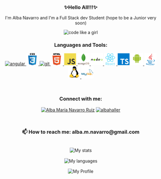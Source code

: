 <h3 align="center">✨Hello All!!!✨</h3>
<p align="center">I'm Alba Navarro and I'm a Full Stack dev Student (hope to be a Junior very soon)</p>
 
 <div align="center">
<img src="https://res.cloudinary.com/dua6dm8ik/image/upload/v1644164480/code_umgfjd.jpg" alt="code like a girl">
</div>

<h3 align="center">Languages and Tools:</h3>
<p align="center"> 
    <a href="https://angular.io" target="_blank"> <img src="https://angular.io/assets/images/logos/angular/angular.svg" alt="angular" width="40" height="40"/> </a>
    <a href="https://www.w3schools.com/css/" target="_blank"> <img src="https://raw.githubusercontent.com/devicons/devicon/master/icons/css3/css3-original-wordmark.svg" alt="css3" width="40" height="40"/> </a>  
    <a href="https://git-scm.com/" target="_blank"> <img src="https://www.vectorlogo.zone/logos/git-scm/git-scm-icon.svg" alt="git" width="40" height="40"/> </a> 
    <a href="https://www.w3.org/html/" target="_blank"> <img src="https://raw.githubusercontent.com/devicons/devicon/master/icons/html5/html5-original-wordmark.svg" alt="html5" width="40" height="40"/> </a> 
    <a href="https://developer.mozilla.org/en-US/docs/Web/JavaScript" target="_blank"> <img src="https://raw.githubusercontent.com/devicons/devicon/master/icons/javascript/javascript-original.svg" alt="javascript" width="40" height="40"/> </a> 
    <a href="https://www.mongodb.com/" target="_blank"> <img src="https://raw.githubusercontent.com/devicons/devicon/master/icons/mongodb/mongodb-original-wordmark.svg" alt="mongodb" width="40" height="40"/> </a> 
    <a href="https://nodejs.org" target="_blank"> <img src="https://raw.githubusercontent.com/devicons/devicon/master/icons/nodejs/nodejs-original-wordmark.svg" alt="nodejs" width="40" height="40"/> </a> 
    <a href="https://reactjs.org/" target="_blank"> <img src="https://raw.githubusercontent.com/devicons/devicon/master/icons/react/react-original-wordmark.svg" alt="react" width="40" height="40"/> </a> 
    <a href="https://www.typescriptlang.org/" target="_blank"> <img src="https://raw.githubusercontent.com/devicons/devicon/master/icons/typescript/typescript-original.svg" alt="typescript" width="40" height="40"/></a>
    <a href="https://developer.android.com" target="_blank" rel="noreferrer"> <img src="https://raw.githubusercontent.com/devicons/devicon/master/icons/android/android-original-wordmark.svg" alt="android" width="40" height="40"/> </a> 
    <a href="https://www.java.com" target="_blank" rel="noreferrer"> <img src="https://raw.githubusercontent.com/devicons/devicon/master/icons/java/java-original.svg" alt="java" width="40" height="40"/> </a> 
    <a href="https://www.linux.org/" target="_blank" rel="noreferrer"> <img src="https://raw.githubusercontent.com/devicons/devicon/master/icons/linux/linux-original.svg" alt="linux" width="40" height="40"/> </a> 
    <a href="https://www.mysql.com/" target="_blank" rel="noreferrer"> <img src="https://raw.githubusercontent.com/devicons/devicon/master/icons/mysql/mysql-original-wordmark.svg" alt="mysql" width="40" height="40"/> </a> 
</p>
</br>
<h3 align="center">Connect with me:</h3>
<p align="center">
<a href="https://linkedin.com/in/alba-navarro-7b7295147" target="blank"><img align="center" src="https://raw.githubusercontent.com/rahuldkjain/github-profile-readme-generator/master/src/images/icons/Social/linked-in-alt.svg" alt="Alba María Navarro Ruiz" height="30" width="40" /></a>
<a href="https://instagram.com/albahaller" target="blank"><img align="center" src="https://raw.githubusercontent.com/rahuldkjain/github-profile-readme-generator/master/src/images/icons/Social/instagram.svg" alt="albahaller" height="30" width="40" /></a>
</p>
</br>
<h3 align="center"> 📫 How to reach me: alba.m.navarro@gmail.com </h3>
</br>
<div align="center"> 
    <img align="center" src="https://github-readme-stats.vercel.app/api?username=AlbaNav&show_icons=true&hide_border=true" alt="My stats" />
</div>
</br>
<div align="center"> 
    <img align="center" src="https://github-readme-stats.vercel.app/api/top-langs?username=AlbaNav&show_icons=true&locale=en&layout=compact" alt="My languages" />
</div>
</br>
<div align="center">
  <img src="https://komarev.com/ghpvc/?username=AlbaNav&label=Profile%20views&color=0e75b6&style=flat" alt="My Profile" />
</div>
